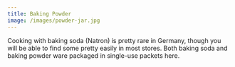 ```yaml
---
title: Baking Powder
image: /images/powder-jar.jpg
---
```


Cooking with baking soda (Natron) is pretty rare in Germany, though you will be able to find some pretty easily in most stores. Both baking soda and baking powder ware packaged in single-use packets here.



